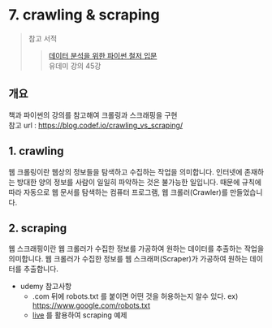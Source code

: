# 7. crawling & scraping

> 참고 서적 
> > [데이터 분석을 위한 파이썬 철저 입문](http://www.yes24.com/Product/Goods/63033697?pid=123487&cosemkid=go15336993929626063&gclid=Cj0KCQjw94WZBhDtARIsAKxWG-9KSfjcBT8ijnLmfTq1qq_rQc9sUzAEeBHtCWGT__Rammrni8JaddUaAu8oEALw_wcB)  
> > 유데미 강의 45강

## 개요
책과 파이썬의 강의를 참고해여 크롤링과 스크래핑을 구현  
참고 url : https://blog.codef.io/crawling_vs_scraping/

## 1. crawling
웹 크롤링이란 웹상의 정보들을 탐색하고 수집하는 작업을 의미합니다. 인터넷에 존재하는 방대한 양의 정보를 사람이 일일히 파악하는 것은 불가능한 일입니다. 때문에 규칙에 따라 자동으로 웹 문서를 탐색하는 컴퓨터 프로그램, 웹 크롤러(Crawler)를 만들었습니다.

## 2. scraping
웹 스크래핑이란 웹 크롤러가 수집한 정보를 가공하여 원하는 데이터를 추출하는 작업을 의미합니다. 웹 크롤러가 수집한 정보를 웹 스크래퍼(Scraper)가 가공하여 원하는 데이터를 추출합니다.

- udemy 참고사항
    - .com 뒤에 robots.txt 를 붙이면 어떤 것을 허용하는지 알수 있다. ex) https://www.google.com/robots.txt
    - [live](https://news.ycombinator.com/) 를 활용하여 scraping 예제
